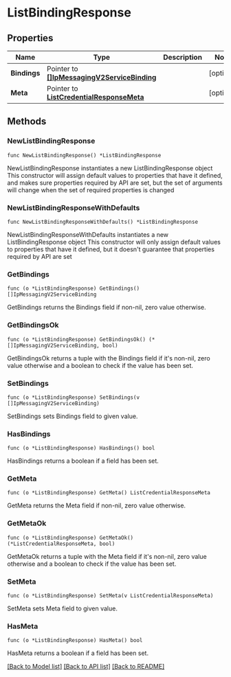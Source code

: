 # ListBindingResponse

## Properties

Name | Type | Description | Notes
------------ | ------------- | ------------- | -------------
**Bindings** | Pointer to [**[]IpMessagingV2ServiceBinding**](IpMessagingV2ServiceBinding.md) |  | [optional] 
**Meta** | Pointer to [**ListCredentialResponseMeta**](ListCredentialResponse_meta.md) |  | [optional] 

## Methods

### NewListBindingResponse

`func NewListBindingResponse() *ListBindingResponse`

NewListBindingResponse instantiates a new ListBindingResponse object
This constructor will assign default values to properties that have it defined,
and makes sure properties required by API are set, but the set of arguments
will change when the set of required properties is changed

### NewListBindingResponseWithDefaults

`func NewListBindingResponseWithDefaults() *ListBindingResponse`

NewListBindingResponseWithDefaults instantiates a new ListBindingResponse object
This constructor will only assign default values to properties that have it defined,
but it doesn't guarantee that properties required by API are set

### GetBindings

`func (o *ListBindingResponse) GetBindings() []IpMessagingV2ServiceBinding`

GetBindings returns the Bindings field if non-nil, zero value otherwise.

### GetBindingsOk

`func (o *ListBindingResponse) GetBindingsOk() (*[]IpMessagingV2ServiceBinding, bool)`

GetBindingsOk returns a tuple with the Bindings field if it's non-nil, zero value otherwise
and a boolean to check if the value has been set.

### SetBindings

`func (o *ListBindingResponse) SetBindings(v []IpMessagingV2ServiceBinding)`

SetBindings sets Bindings field to given value.

### HasBindings

`func (o *ListBindingResponse) HasBindings() bool`

HasBindings returns a boolean if a field has been set.

### GetMeta

`func (o *ListBindingResponse) GetMeta() ListCredentialResponseMeta`

GetMeta returns the Meta field if non-nil, zero value otherwise.

### GetMetaOk

`func (o *ListBindingResponse) GetMetaOk() (*ListCredentialResponseMeta, bool)`

GetMetaOk returns a tuple with the Meta field if it's non-nil, zero value otherwise
and a boolean to check if the value has been set.

### SetMeta

`func (o *ListBindingResponse) SetMeta(v ListCredentialResponseMeta)`

SetMeta sets Meta field to given value.

### HasMeta

`func (o *ListBindingResponse) HasMeta() bool`

HasMeta returns a boolean if a field has been set.


[[Back to Model list]](../README.md#documentation-for-models) [[Back to API list]](../README.md#documentation-for-api-endpoints) [[Back to README]](../README.md)


